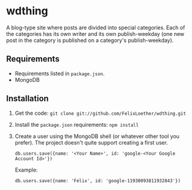 # wdthing

A blog-type site where posts are divided into special categories. Each of the
categories has its own writer and its own publish-weekday (one new post in the
category is published on a category's publish-weekday).

## Requirements

- Requirements listed in `package.json`.
- MongoDB

## Installation

1. Get the code: `git clone git://github.com/FelixLoether/wdthing.git`
2. Install the `package.json` requirements: `npm install`
3. Create a user using the MongoDB shell (or whatever other tool you prefer).
   The project doesn't quite support creating a first user.

       db.users.save({name: '<Your Name>', id: 'google-<Your Google Account Id>'})

   Example:

       db.users.save({name: 'Felix', id: 'google-11930093811932843'})


